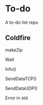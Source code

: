 # To-do
A to-do list repo

## Coldfire

makeZip

Wait

Info()

SendDataTCP()

SendDataUDP()

Error in std

